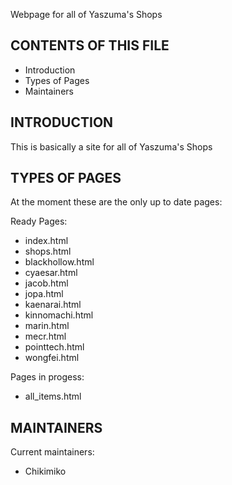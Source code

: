 Webpage for all of Yaszuma's Shops

CONTENTS OF THIS FILE
---------------------

 * Introduction
 * Types of Pages
 * Maintainers

INTRODUCTION
------------

This is basically a site for all of Yaszuma's Shops

TYPES OF PAGES
--------------

At the moment these are the only up to date pages:

Ready Pages:
 * index.html
 * shops.html
 * blackhollow.html
 * cyaesar.html
 * jacob.html
 * jopa.html
 * kaenarai.html
 * kinnomachi.html
 * marin.html
 * mecr.html
 * pointtech.html
 * wongfei.html


Pages in progess:
 * all_items.html

MAINTAINERS
-----------

Current maintainers:
 * Chikimiko
